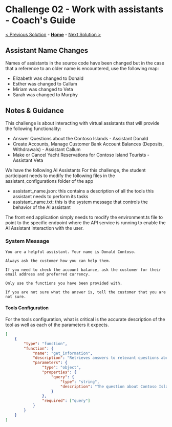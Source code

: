 # Challenge 02 - Work with assistants - Coach's Guide 

[< Previous Solution](./Solution-01.md) - **[Home](./README.md)** - [Next Solution >](./Solution-03.md)

## Assistant Name Changes

Names of assistants in the source code have been changed but in the case that a reference to an older name is encountered, use the following map:

- Elizabeth was changed to Donald
- Esther was changed to Callum
- Miriam was changed to Veta
- Sarah was changed to Murphy

## Notes & Guidance

This challenge is about interacting with virtual assistants that will provide the following functionality:

- Answer Questions about the Contoso Islands - Assistant Donald
- Create Accounts, Manage Customer Bank Account Balances (Deposits, Withdrawals) - Assistant Callum
- Make or Cancel Yacht Reservations for Contoso Island Tourists - Assistant Veta


We have the following AI Assistants
For this challenge, the student participant needs to modify the following files in the assistant_configurations folder of the app
- assistant_name.json: this contains a description of all the tools this assistant needs to perform its tasks
- assistant_name.txt: this is the system message that controls the behavior of the AI assistant

The front end application simply needs to modify the environment.ts file to point to the specific endpoint where the API service is running to enable the AI Assistant interaction with the user.

### System Message

````shell
You are a helpful assistant. Your name is Donald Contoso.

Always ask the customer how you can help them.

If you need to check the account balance, ask the customer for their email address and preferred currency.

Only use the functions you have been provided with.

If you are not sure what the answer is, tell the customer that you are not sure.

````
#### Tools Configuration

For the tools configuration, what is critical is the accurate description of the tool as well as each of the parameters it expects.

````json
[
    {
        "type": "function",
        "function": {
            "name": "get_information",
            "description": "Retrieves answers to relevant questions about the country Contoso Islands",
            "parameters": {
                "type": "object",
                "properties": {
                    "query": {
                        "type": "string",
                        "description": "The question about Contoso Islands"
                    }
                },
                "required": ["query"]
            }
        }
    }
]
````
